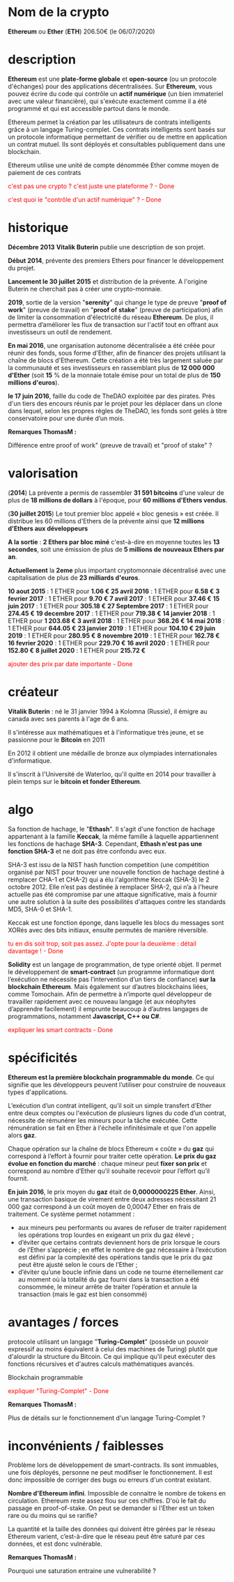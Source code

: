 # Nom de la crypto

**Ethereum** ou **Ether** (**ETH**) 206.50€ (le 06/07/2020)

# description

**Ethereum** est une **plate-forme globale** et **open-source** (ou un protocole d'échanges) pour des applications décentralisées. Sur **Ethereum**, vous pouvez écrire du code qui contrôle un **actif numérique** (un bien immateriel avec une valeur financière), qui s'exécute exactement comme il a été programmé et qui est accessible partout dans le monde.

Ethereum permet la création par les utilisateurs de contrats intelligents grâce à un langage Turing-complet. Ces contrats intelligents sont basés sur un protocole informatique permettant de vérifier ou de mettre en application un contrat mutuel. Ils sont déployés et consultables publiquement dans une blockchain. 

Ethereum utilise une unité de compte dénommée Ether comme moyen de paiement de ces contrats

<p style="color: red">c'est pas une crypto ? c'est juste une plateforme ? - Done</p>
<p style="color: red">c'est quoi le "contrôle d'un actif numérique" ? - Done</p>


# historique

**Décembre 2013** **Vitalik Buterin** publie une description de son projet.

**Début 2014**, prévente des premiers Ethers pour financer le développement du projet. 

**Lancement le 30 juillet 2015** et distribution de la prévente. A l'origine Buterin ne cherchait pas à créer une crypto-monnaie.

**2019**, sortie de la version "**serenity**" qui change le type de preuve "**proof of work**" (preuve de travail) en "**proof of stake**" (preuve de participation) afin de limiter la consommation d'électricité du réseau **Ethereum**. De plus, il permettra d’améliorer les flux de transaction sur l'actif tout en offrant aux investisseurs un outil de rendement.

**En mai 2016**, une organisation autonome décentralisée a été créée pour réunir des fonds, sous forme d'Ether, afin de financer des projets utilisant la chaîne de blocs d'Ethereum. Cette création a été très largement saluée par la communauté et ses investisseurs en rassemblant plus de **12 000 000 d'Ether** (soit **15** % de la monnaie totale émise pour un total de plus de **150 millions d'euros**).

**le 17 juin 2016**, faille du code de TheDAO exploitée par des pirates. Près d'un tiers des encours réunis par le projet pour les déplacer dans un clone dans lequel, selon les propres règles de TheDAO, les fonds sont gelés à titre conservatoire pour une durée d’un mois.

<strong>Remarques ThomasM :</strong>
<p>Différence entre proof of work" (preuve de travail) et  "proof of stake" ?</p>

#  valorisation

(**2014**) La prévente a permis de rassembler **31 591 bitcoins** d'une valeur de plus de **18 millions de dollars** à l'époque, pour **60 millions d'Ethers vendus**.

(**30 juillet 2015**) Le tout premier bloc appelé « bloc genesis » est créée. Il distribue les 60 millions d'Ethers de la prévente ainsi que **12 millions d'Ethers aux développeurs**

**A la sortie** : **2 Ethers par bloc miné** c'est-à-dire en moyenne toutes les **13 secondes**, soit une émission de plus de **5 millions de nouveaux Ethers par an**.

**Actuellement** la **2eme** plus important cryptomonnaie décentralisé avec une capitalisation de plus de **23 milliards d'euros**.

**10 aout 2015** : 1 ETHER pour **1.06 €**
**25 avril 2016** : 1 ETHER pour **6.58 €**
**3 fevrier 2017** : 1 ETHER pour **9.70 €**
**7 avril 2017** : 1 ETHER pour **37.46 €**
**15 juin 2017** : 1 ETHER pour **305.18 €**
**27 Septembre 2017** : 1 ETHER pour **274.45 €**
**19 decembre 2017** : 1 ETHER pour **719.38 €**
**14 janvier 2018** : 1 ETHER pour **1 203.68 €**
**3 avril 2018** : 1 ETHER pour **368.26 €**
**14 mai 2018** : 1 ETHER pour **644.05 €**
**23 janvier 2019** : 1 ETHER pour **104.10 €**
**29 juin 2019** : 1 ETHER pour **280.95 €**
**8 novembre 2019** : 1 ETHER pour **162.78 €**
**16 fevrier 2020** : 1 ETHER pour **229.70 €**
**16 avril 2020** : 1 ETHER pour **152.80 €**
**8 juillet 2020** : 1 ETHER pour **215.72 €**

<p style="color: red">ajouter des prix par date importante - Done</p>

# créateur

**Vitalik Buterin** : né le 31 janvier 1994 à Kolomna (Russie), il émigre au canada avec ses parents à l'age de 6 ans.

Il s'intéresse aux mathématiques et à l'informatique très jeune, et se passionne pour le **Bitcoin** en 2011

En 2012 il obtient une médaille de bronze aux olympiades internationales d'informatique.

Il s'inscrit à l'Université de Waterloo, qu'il quitte en 2014 pour travailler à plein temps sur le **bitcoin et fonder Ethereum**.

# algo

Sa fonction de hachage, le "**Ethash**". 
Il s'agit d'une fonction de hachage appartenant à la famille **Keccak**, la même famille à laquelle appartiennent les fonctions de hachage **SHA-3**. Cependant, **Ethash n'est pas une fonction SHA-3** et ne doit pas être confondu avec eux.

SHA-3 est issu de la NIST hash function competition (une compétition organisé par NIST pour trouver une nouvelle fonction de hachage destiné à remplacer CHA-1 et CHA-2) qui a élu l'algorithme Keccak (SHA-3) le 2 octobre 2012. Elle n’est pas destinée à remplacer SHA-2, qui n’a à l'heure actuelle pas été compromise par une attaque significative, mais à fournir une autre solution à la suite des possibilités d'attaques contre les standards MD5, SHA-0 et SHA-1.

Keccak est une fonction éponge, dans laquelle les blocs du messages sont XORés avec des bits initiaux, ensuite permutés de manière réversible.

<p style="color: red">tu en dis soit trop, soit pas assez. J'opte pour la deuxième : détail davantage ! - Done</p>

**Solidity** est un langage de programmation, de type orienté objet. Il permet le développement de **smart-contract** (un programme informatique dont l’exécution ne nécessite pas l’intervention d’un tiers de confiance) **sur la blockchain Ethereum**. Mais également sur d’autres blockchains liées, comme Tomochain. Afin de permettre à n’importe quel développeur de travailler rapidement avec ce nouveau langage (et aux néophytes d’apprendre facilement) il emprunte beaucoup à d’autres langages de programmations, notamment **Javascript, C++ ou C#**.

<p style="color: red">expliquer les smart contracts - Done</p>

# spécificités

**Ethereum est la première blockchain programmable du monde**. Ce qui signifie que les développeurs peuvent l’utiliser pour construire de nouveaux types d'applications.

L’exécution d’un contrat intelligent, qu’il soit un simple transfert d’Ether entre deux comptes ou l'exécution de plusieurs lignes du code d’un contrat, nécessite de rémunérer les mineurs pour la tâche exécutée. Cette rémunération se fait en Ether à l'échelle infinitésimale et que l'on appelle alors **gaz**. 

Chaque opération sur la chaîne de blocs Ethereum « coûte » du **gaz** qui correspond à l’effort à fournir pour traiter cette opération. **Le prix du gaz évolue en fonction du marché** : chaque mineur peut **fixer son prix** et correspond au nombre d’Ether qu’il souhaite recevoir pour l’effort qu’il fournit.

**En juin 2016**, le prix moyen du **gaz** était de **0,0000000225 Ether**. Ainsi, une transaction basique de virement entre deux adresses nécessitant 21 000 gaz correspond à un coût moyen de 0,00047 Ether en frais de traitement. Ce système permet notamment :
- aux mineurs peu performants ou avares de refuser de traiter rapidement les opérations trop lourdes en exigeant un prix du gaz élevé ;
- d’éviter que certains contrats deviennent hors de prix lorsque le cours de l’Ether s’apprécie ; en effet le nombre de gaz nécessaire à l’exécution est défini par la complexité des opérations tandis que le prix du gaz peut être ajusté selon le cours de l’Ether ;
- d’éviter qu’une boucle infinie dans un code ne tourne éternellement car au moment où la totalité du gaz fourni dans la transaction a été consommée, le mineur arrête de traiter l’opération et annule la transaction (mais le gaz est bien consommé)

# avantages / forces

protocole utilisant un langage "**Turing-Complet**" (possède un pouvoir expressif au moins équivalent à celui des machines de Turing) plutôt que d'alourdir la structure du Bitcoin. Ce qui implique qu’il peut exécuter des fonctions récursives et d'autres calculs mathématiques avancés. 

Blockchain programmable

<p style="color: red">expliquer "Turing-Complet" - Done</p>

<strong>Remarques ThomasM :</strong>
<p> Plus de détails sur le fonctionnement d'un langage Turing-Complet ? </p>



# inconvénients / faiblesses

Problème lors de développement de smart-contracts. Ils sont immuables, une fois déployés, personne ne peut modifiser le fonctionnement. Il est donc impossible de corriger des bugs ou erreurs d'un contrat existant.

**Nombre d'Ethereum infini**. Impossible de connaitre le nombre de tokens en circulation. Ethereum reste assez flou sur ces chiffres. D'où le fait du passage en proof-of-stake. On peut se demander si l'Ether est un token rare ou du moins qui se rarifie?

La quantité et la taille des données qui doivent être gérées par le réseau Ethereum varient, c’est-à-dire que le réseau peut être saturé par ces données, et est donc vulnérable.

<strong>Remarques ThomasM :</strong>
<p> Pourquoi une saturation entraine une vulnerabilité ? </p>